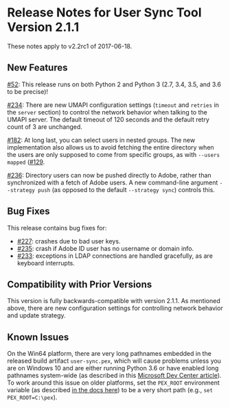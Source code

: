 # Release Notes for User Sync Tool Version 2.1.1

These notes apply to v2.2rc1 of 2017-06-18.

## New Features

[#52](https://github.com/adobe-apiplatform/user-sync.py/issues/235): This release runs on both Python 2 and Python 3 (2.7, 3.4, 3.5, and 3.6 to be precise)!

[#234](https://github.com/adobe-apiplatform/user-sync.py/issues/234): There are new UMAPI configuration settings (`timeout` and `retries` in the `server` section) to control the network behavior when talking to the UMAPI server.  The default timeout of 120 seconds and the default retry count of 3 are unchanged.

[#182](https://github.com/adobe-apiplatform/user-sync.py/issues/182): At long last, you can select users in nested groups.  The new implementation also allows us to avoid fetching the entire directory when the users are only supposed to come from specific groups, as with `--users mapped` ([#129](https://github.com/adobe-apiplatform/user-sync.py/issues/129).

[#236](https://github.com/adobe-apiplatform/user-sync.py/issues/236): Directory users can now be pushed directly to Adobe, rather than synchronized with a fetch of Adobe users.  A new command-line argument `--strategy push` (as opposed to the default `--strategy sync`) controls this.

## Bug Fixes

This release contains bug fixes for:

* [#227](https://github.com/adobe-apiplatform/user-sync.py/issues/227): crashes due to bad user keys.
* [#235](https://github.com/adobe-apiplatform/user-sync.py/issues/235): crash if Adobe ID user has no username or domain info.
* [#233](https://github.com/adobe-apiplatform/user-sync.py/issues/233): exceptions in LDAP connections are handled gracefully, as are keyboard interrupts.

## Compatibility with Prior Versions

This version is fully backwards-compatible with version 2.1.1.  As mentioned above, there are new configuration settings for controlling network behavior and update strategy.

## Known Issues

On the Win64 platform, there are very long pathnames embedded in the released build artifact `user-sync.pex`, which will cause problems unless you are on Windows 10 and are either running Python 3.6 or have enabled long pathnames system-wide (as described in this [Microsoft Dev Center article](https://msdn.microsoft.com/en-us/library/windows/desktop/aa365247(v=vs.85).aspx)).  To work around this issue on older platforms, set the `PEX_ROOT` environment variable (as described [in the docs here](https://adobe-apiplatform.github.io/user-sync.py/en/user-manual/setup_and_installation.html)) to be a very short path (e.g., `set PEX_ROOT=C:\pex`).
